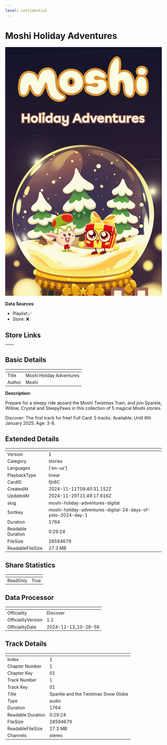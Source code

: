 ```yaml
---
level: confidential
---
```

# Moshi Holiday Adventures 

![card_[fjh6C].png](../../img/cards/card_[fjh6C].png)

**Data Sources**: 

- Playlist:✅
- Store: ❌


## Store Links

| <!-- --> | <!-- --> |
| - | - |


## Basic Details

| <!-- --> | <!-- --> |
| - | - |
| Title | Moshi Holiday Adventures  |
| Author | Moshi |

**Description**:

Prepare for a sleepy ride aboard the Moshi Twistmas Train, and join Sparkle, Willow, Crystal and SleepyPaws in this collection of 5 magical Moshi stories. 

Discover: The first track for free! 
Full Card: 5 tracks. 
Available: Until 6th January 2025. 
Age: 3-8.


## Extended Details

| <!-- --> | <!-- --> |
| - | - |
| Version | 1 |
| Category | stories |
| Languages | ['en-us'] |
| PlaybackType | linear |
| CardID | fjh6C |
| CreatedAt | 2024-11-11T09:40:31.152Z |
| UpdatedAt | 2024-11-29T11:49:17.616Z |
| slug | moshi-holiday-adventures-digital |
| Sortkey | moshi-holiday-adventures-digital-24-days-of-yoto-2024-day-1 |
| Duration | 1764 |
| Readable Duration | 0:29:24 |
| FileSize | 28594679 |
| ReadableFileSize | 27.3 MB |


## Share Statistics

| <!-- --> | <!-- --> |
| - | - |
| ReadOnly | True |


## Data Processor

| <!-- --> | <!-- --> |
| - | - |
| Officiality | Discover
| OfficialityVersion | 1.1
| OfficialityDate | 2024-12-13_10-28-56


## Track Details

| <!-- --> | <!-- --> |
| - | - |
| Index | 1 |
| Chapter Number | 1 |
| Chapter Key | 01 |
| Track Number | 1 |
| Track Key | 01 |
| Title | Sparkle and the Twistmas Snow Globe |
| Type | audio |
| Duration | 1764 |
| Readable Duration | 0:29:24 |
| FileSize | 28594679 |
| ReadableFileSize | 27.3 MB |
| Channels | stereo |

